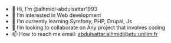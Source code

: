 - 👋 Hi, I’m @alhmidi-abdulsattar1993
- 👀 I’m interested in Web development 
- 🌱 I’m currently learning Symfony, PHP, Drupal, Js
- 💞️ I’m looking to collaborate on Any project that involves coding
- 📫 How to reach me email: abdulsattar.alhmidi@etu.unilim.fr 

<!---
alhmidi-abdulsattar1993/alhmidi-abdulsattar1993 is a ✨ special ✨ repository because its `README.md` (this file) appears on your GitHub profile.
You can click the Preview link to take a look at your changes.
--->
